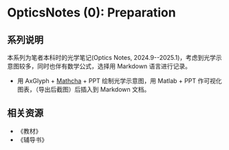 # OpticsNotes (0): Preparation

## 系列说明

本系列为笔者本科时的光学笔记(Optics Notes, 2024.9--2025.1)，考虑到光学示意图较多，同时也伴有数学公式，选择用 Markdown 语言进行记录。

- 用 AxGlyph + [Mathcha](https://www.mathcha.io/editor) + PPT 绘制光学示意图，用 Matlab + PPT 作可视化图表，（导出后截图）后插入到 Markdown 文档。


## 相关资源

- 《教材》
- 《辅导书》